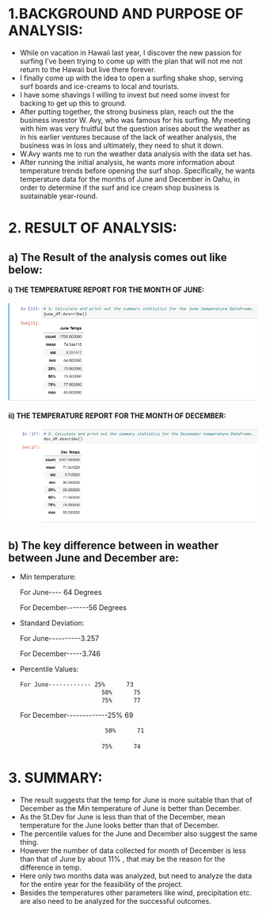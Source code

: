 # 1.BACKGROUND AND PURPOSE OF ANALYSIS:
* While on vacation in Hawaii last year, I discover the new passion for surfing I’ve been trying to come up with the plan that will not me not return to the Hawaii but live there forever.
* I finally come up with the idea to open a surfing shake shop, serving surf boards and ice-creams to local and tourists.  
* I have some shavings I willing to invest but need some invest for backing to get up this to ground.
* After putting together, the strong business plan, reach out the the business investor W. Avy, who was famous for his surfing. My meeting with him was very fruitful but the question arises about the weather as in his earlier ventures because of the lack of weather analysis, the business was in loss and ultimately, they need to shut it down.
* W.Avy wants me to run the weather data analysis with the data set has.
* After running the initial analysis, he wants more information about temperature trends before opening the surf shop. Specifically, he wants temperature data for the months of June and December in Oahu, in order to determine if the surf and ice cream shop business is sustainable year-round. 

# 2. RESULT OF ANALYSIS:
##  a)  The Result of the analysis comes out like below:
#### i) THE TEMPERATURE REPORT FOR THE MONTH OF JUNE:
![](https://github.com/Spandanson/Surfs_up/blob/master/Resources/summary%20for%20june.png)

#### ii) THE TEMPERATURE REPORT FOR THE MONTH OF DECEMBER:
![](https://github.com/Spandanson/Surfs_up/blob/master/Resources/summary%20for%20december.png)

## b) The key difference between in weather between June and December are:
*  Min temperature:

      For June---- 64 Degrees

      For December-------56 Degrees
  
* Standard Deviation:

     For June----------3.257

     For December-----3.746
     
* Percentile Values:
	    
      For June------------ 25%      73
	                         50%      75
	                         75%      77
	
     
     For December-------------25%      69
	                            
                              50%      71
	                           
                             75%      74
                             
                             
# 3. SUMMARY: 
* The result suggests that the temp for June is more suitable than that of December as the Min temperature of June is better than December.
* As the St.Dev for June is less than that of the December, mean temperature for the June looks better than that of December.
* The percentile values for the June and December also suggest the same thing.
* However the number of data collected for month of December is less than that of June by about 11% , that may be the reason for the difference in temp. 
* Here only two months data was analyzed, but need to analyze the data for the entire year for the feasibility of the project. 
* Besides the temperatures other parameters like wind, precipitation etc. are also need to be analyzed for the successful outcomes.



 
